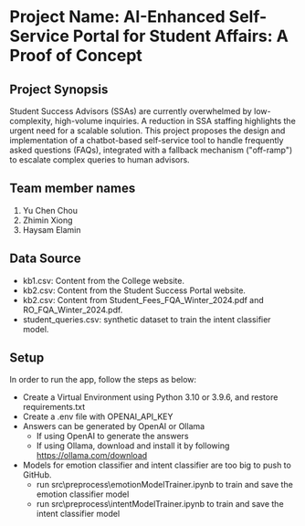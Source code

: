 # Project Name: AI-Enhanced Self-Service Portal for Student Affairs: A Proof of Concept

## Project Synopsis

Student Success Advisors (SSAs) are currently overwhelmed by low-complexity, high-volume inquiries. A reduction in SSA staffing highlights the urgent need for a scalable solution. This project proposes the design and implementation of a chatbot-based self-service tool to handle frequently asked questions (FAQs), integrated with a fallback mechanism ("off-ramp") to escalate complex queries to human advisors.

## Team member names

1. Yu Chen Chou 
2. Zhimin Xiong 
3. Haysam Elamin

## Data Source
* kb1.csv: Content from the College website.
* kb2.csv: Content from the Student Success Portal website.
* kb2.csv: Content from Student_Fees_FQA_Winter_2024.pdf and RO_FQA_Winter_2024.pdf.
* student_queries.csv: synthetic dataset to train the intent classifier model.

## Setup

In order to run the app, follow the steps as below:
* Create a Virtual Environment using Python 3.10 or 3.9.6, and restore requirements.txt
* Create a .env file with OPENAI_API_KEY
* Answers can be generated by OpenAI or Ollama
    * If using OpenAI to generate the answers
    * If using Ollama, download and install it by following https://ollama.com/download
* Models for emotion classifier and intent classifier are too big to push to GitHub.
    * run src\preprocess\emotionModelTrainer.ipynb to train and save the emotion classifier model
    * run src\preprocess\intentModelTrainer.ipynb to train and save the intent classifier model

